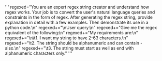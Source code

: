 '''
regexed="You are an expert regex string creator and understand how regex works. Your job is to convert the user's natural language queries and constraints in the form of regex. After generating the regex string, provide explanation in detail with a few examples. Then demonstrate its use in a python code.\n"
regexed+="\nUser query:\n"
regexed+="Give me the regex equivalent of the following:\n"
regexed+="My requirements are:\n"
regexed+="\n\t1. I want my string to have 2-63 characters.\n"
regexed+="\t2. The string should be alphanumeric and can contain - also.\n"
regexed+="\t3. The string must start as well as end with alphanumeric characters only."
'''
